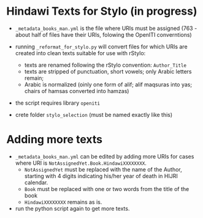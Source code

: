# Hindawi Texts for Stylo (in progress)

- `_metadata_books_man.yml` is the file where URIs must be assigned (763 - about half of files have their URIs, folowing the OpenITI converntions)

- running `_reformat_for_stylo.py` will convert files for which URIs are created into clean texts suitable for use with rStylo:
    - texts are renamed following the rStylo convention: `Author_Title`
    - texts are stripped of punctuation, short vowels; only Arabic letters remain;
    - Arabic is normalized (oinly one form of alif; alif maqsuras into yas; chairs of hamsas converted into hamzas)

- the script requires library `openiti`
- crete folder `stylo_selection` (must be named exactly like this)

# Adding more texts

- `_metadata_books_man.yml` can be edited by adding more URIs for cases where URI is `NotAssignedYet.Book.HindawiXXXXXXXX`.
    - `NotAssignedYet` must be replaced with the name of the Author, starting with 4 digits indicating his/her year of death in HIJRI calendar.
    - `Book` must be replaced with one or two words from the title of the book
    - `HindawiXXXXXXXX` remains as is.
- run the python script again to get more texts.